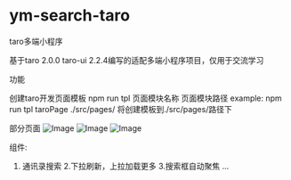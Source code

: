 # ym-search-taro
taro多端小程序

基于taro 2.0.0  taro-ui 2.2.4编写的适配多端小程序项目，仅用于交流学习

功能

 创建taro开发页面模板
  npm run tpl 页面模块名称  页面模块路径
   example:  npm run tpl taroPage ./src/pages/   将创建模板到./src/pages/路径下
   
部分页面
![Image](https://github.com/lvshaoli/ym-search-taro/blob/master/somepage/WX20200117-093135.png)
![Image](https://github.com/lvshaoli/ym-search-taro/blob/master/somepage/WX20200117-093210.png)
![Image](https://github.com/lvshaoli/ym-search-taro/blob/master/somepage/WX20200117-093252.png)
  
组件:

  1. 通讯录搜索
  2.下拉刷新，上拉加载更多
  3.搜索框自动聚焦
  ...
  
